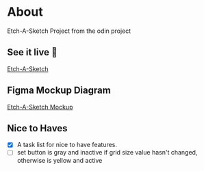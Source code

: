 # About

Etch-A-Sketch Project from the odin project

## See it live :rocket:
[Etch-A-Sketch](https://xcoder62.github.io/etch-a-sketch/)

## Figma Mockup Diagram
[Etch-A-Sketch Mockup](https://www.figma.com/file/i5Mo7u2hgP1kf7GkO5gmiY/Etch-A-Sketch?node-id=2%3A42)

## Nice to Haves
- [x] A task list for nice to have features. 
- [ ] set button is gray and inactive if grid size value hasn't changed, otherwise is yellow and active
